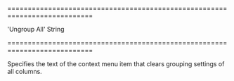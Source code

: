 <!--**
/*-------------------------------------------
    Auto-generated file. Do not modify.
-------------------------------------------

**-->
===========================================================================
<!--default-->'Ungroup All'<!--/default-->
<!--type-->String<!--/type-->
===========================================================================

<!--shortDescription-->
Specifies the text of the context menu item that clears grouping settings of all columns.
<!--/shortDescription-->

<!--fullDescription-->

<!--/fullDescription-->